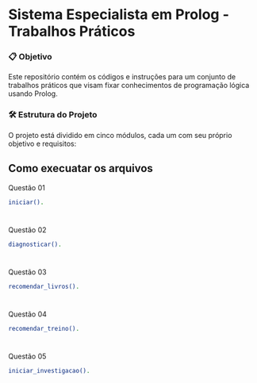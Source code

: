 # Sistema Especialista em Prolog - Trabalhos Práticos

### 📋 Objetivo

Este repositório contém os códigos e instruções para um conjunto de trabalhos práticos que visam fixar conhecimentos de programação lógica usando Prolog.

### 🛠 Estrutura do Projeto
O projeto está dividido em cinco módulos, cada um com seu próprio objetivo e requisitos:

## Como execuatar os arquivos

Questão 01 

   ````bash
   iniciar().
   ````
   # 

Questão 02
   ````bash
   diagnosticar().
   ````
   #
   
Questão 03
   ````bash
   recomendar_livros().
   ````
   # 
   
Questão 04
   ````bash
  recomendar_treino().
   ````
   #
   
Questão 05
   ````bash
   iniciar_investigacao().
   ````
